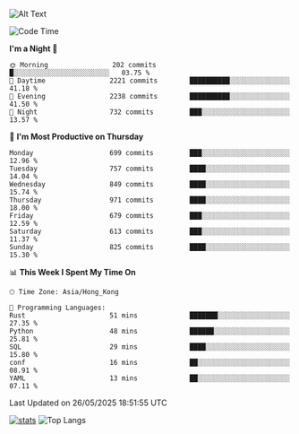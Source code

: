 ![Alt Text](https://media.tenor.com/3Gehha8RO-sAAAAC/goose-dance.gif)

<!--START_SECTION:waka-->
![Code Time](http://img.shields.io/badge/Code%20Time-460%20hrs%2051%20mins-blue)

**I'm a Night 🦉** 

```text
🌞 Morning                202 commits         █░░░░░░░░░░░░░░░░░░░░░░░░   03.75 % 
🌆 Daytime                2221 commits        ██████████░░░░░░░░░░░░░░░   41.18 % 
🌃 Evening                2238 commits        ██████████░░░░░░░░░░░░░░░   41.50 % 
🌙 Night                  732 commits         ███░░░░░░░░░░░░░░░░░░░░░░   13.57 % 
```
📅 **I'm Most Productive on Thursday** 

```text
Monday                   699 commits         ███░░░░░░░░░░░░░░░░░░░░░░   12.96 % 
Tuesday                  757 commits         ████░░░░░░░░░░░░░░░░░░░░░   14.04 % 
Wednesday                849 commits         ████░░░░░░░░░░░░░░░░░░░░░   15.74 % 
Thursday                 971 commits         ████░░░░░░░░░░░░░░░░░░░░░   18.00 % 
Friday                   679 commits         ███░░░░░░░░░░░░░░░░░░░░░░   12.59 % 
Saturday                 613 commits         ███░░░░░░░░░░░░░░░░░░░░░░   11.37 % 
Sunday                   825 commits         ████░░░░░░░░░░░░░░░░░░░░░   15.30 % 
```


📊 **This Week I Spent My Time On** 

```text
🕑︎ Time Zone: Asia/Hong_Kong

💬 Programming Languages: 
Rust                     51 mins             ███████░░░░░░░░░░░░░░░░░░   27.35 % 
Python                   48 mins             ██████░░░░░░░░░░░░░░░░░░░   25.81 % 
SQL                      29 mins             ████░░░░░░░░░░░░░░░░░░░░░   15.80 % 
conf                     16 mins             ██░░░░░░░░░░░░░░░░░░░░░░░   08.91 % 
YAML                     13 mins             ██░░░░░░░░░░░░░░░░░░░░░░░   07.11 % 
```


 Last Updated on 26/05/2025 18:51:55 UTC
<!--END_SECTION:waka-->
[![stats](https://github-readme-stats-rose-phi.vercel.app/api?username=jxncted&count_private=true)](https://github.com/jxncted/github-readme-stats)
![Top Langs](https://github-readme-stats-rose-phi.vercel.app/api/top-langs/?username=jxncted\&layout=compact&hide=c,assembly,jupyter%20notebook)
